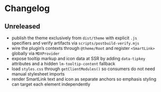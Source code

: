 # Changelog

## Unreleased

- publish the theme exclusively from `dist/theme` with explicit `.js` specifiers and verify artifacts via `scripts/postbuild-verify.mjs`
- wire the plugin’s contexts through `@theme/Root` and register `<SmartLink>` globally via `MDXProvider`
- expose tooltip markup and icon data at SSR by adding `data-tipkey` attributes and a hidden `lm-tooltip-content` fallback
- load `styles.css` through `getClientModules()` so consumers do not need manual stylesheet imports
- render SmartLink text and icon as separate anchors so emphasis styling can target each element independently
